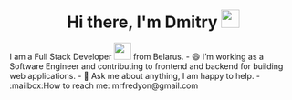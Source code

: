 <h1 align="center">Hi there, I'm Dmitry <img
src="https://github.com/blackcater/blackcater/raw/main/images/Hi.gif" height="32"/></h1>
I am a Full Stack Developer <img
src="https://media.giphy.com/media/WUlplcMpOCEmTGBtBW/giphy.gif" width="30"> from Belarus.
- 😄 I’m working as a Software Engineer and contributing to frontend and backend for building web
applications.
- 💬 Ask me about anything, I am happy to help.
- :mailbox:How to reach me: mrfredyon@gmail.com
<!--
**T1nkov/T1nkov** is a ✨ _special_ ✨ repository because its `README.md` (this file) appears on your GitHub profile.

Here are some ideas to get you started:

- 🔭 I’m currently working on ...
- 🌱 I’m currently learning ...
- 👯 I’m looking to collaborate on ...
- 🤔 I’m looking for help with ...
- 💬 Ask me about ...
- 📫 How to reach me: ...
- 😄 Pronouns: ...
- ⚡ Fun fact: ...
-->
